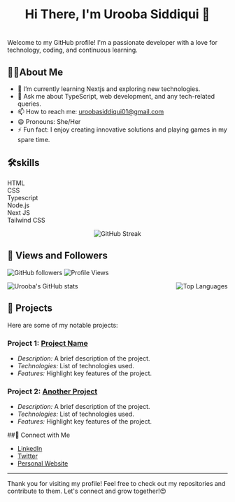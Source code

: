 # <h1 align="center">Hi There, I'm Urooba Siddiqui 👋<h1>

Welcome to my GitHub profile! I'm a passionate developer with a love for technology, coding, and continuous learning.

## 🙋‍♀️About Me

- 🌱 I’m currently learning Nextjs and exploring new technologies.
- 💬 Ask me about TypeScript, web development, and any tech-related queries.
- 📫 How to reach me: [uroobasiddiqui01@gmail.com](mailto:uroobasiddiqui01@gmail.com)
- 😄 Pronouns: She/Her
- ⚡ Fun fact: I enjoy creating innovative solutions and playing games in my spare time.

## 🛠️skills
HTML<br>
CSS<br>
Typescript<br>
Node.js<br>
Next JS <br>
Tailwind CSS

<div align="center">
  <img src="https://github-readme-streak-stats.herokuapp.com/?user=uroobasiddiqui01&theme=radical" alt="GitHub Streak"/>
</div>

## 👥 Views and Followers
![GitHub followers](https://img.shields.io/github/followers/uroobasiddiqui01?style=social)
![Profile Views](https://komarev.com/ghpvc/?username=uroobasiddiqui01&color=blue)


![Urooba's GitHub stats](https://github-readme-stats.vercel.app/api?username=uroobasiddiqui01&show_icons=true&theme=radical)
  <img src="https://github-readme-stats.vercel.app/api/top-langs/?username=uroobasiddiqui01&layout=compact&theme=radical" alt="Top Languages" style="float: right; margin-left: 50px;" />


## 🚀 Projects

Here are some of my notable projects:

### Project 1: [Project Name](https://github.com/uroobasiddiqui01/Project-Name)

- *Description:* A brief description of the project.
- *Technologies:* List of technologies used.
- *Features:* Highlight key features of the project.

### Project 2: [Another Project](https://github.com/uroobasiddiqui01/Another-Project)

- *Description:* A brief description of the project.
- *Technologies:* List of technologies used.
- *Features:* Highlight key features of the project.

##🤝 Connect with Me

- [LinkedIn](https://www.linkedin.com/in/uroobasiddiqui/)
- [Twitter](https://twitter.com/uroobasiddiqui)
- [Personal Website](https://uroobasiddiqui.com)

---

Thank you for visiting my profile! Feel free to check out my repositories and contribute to them. Let's connect and grow together!😍
